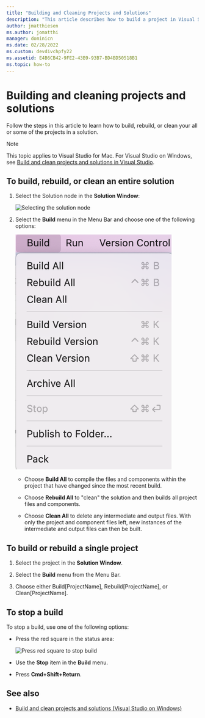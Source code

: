 ```yaml
---
title: "Building and Cleaning Projects and Solutions"
description: "This article describes how to build a project in Visual Studio for Mac"
author: jmatthiesen
ms.author: jomatthi
manager: dominicn
ms.date: 02/28/2022
ms.custom: devdivchpfy22
ms.assetid: E4B6CB42-9FE2-43B9-93B7-BD4BD50518B1
ms.topic: how-to
---
```


# Building and cleaning projects and solutions

Follow the steps in this article to learn how to build, rebuild, or clean your all or some of the projects in a solution.

> [!NOTE]
> This topic applies to Visual Studio for Mac. For Visual Studio on Windows, see [Build and clean projects and solutions in Visual Studio](/visualstudio/ide/building-and-cleaning-projects-and-solutions-in-visual-studio).

## To build, rebuild, or clean an entire solution

1. Select the Solution node in the **Solution Window**:

    ![Selecting the solution node](media/compiling-and-building-image1.png)

2. Select the **Build** menu in the Menu Bar and choose one of the following options:

    ![selecting the build all menu item](media/compiling-and-building-image2.png)

    * Choose **Build All** to compile the files and components within the project that have changed since the most recent build.

    * Choose **Rebuild All** to "clean" the solution and then builds all project files and components.

    * Choose **Clean All** to delete any intermediate and output files. With only the project and component files left, new instances of the intermediate and output files can then be built.

## To build or rebuild a single project

1. Select the project in the **Solution Window**.

2. Select the **Build** menu from the Menu Bar.

3. Choose either Build[ProjectName], Rebuild[ProjectName], or Clean[ProjectName].

## To stop a build

To stop a build, use one of the following options:

* Press the red square in the status area:

    ![Press red square to stop build](media/compiling-and-building-image3.png)

* Use the **Stop** item in the **Build** menu.

* Press **Cmd+Shift+Return**.

## See also

- [Build and clean projects and solutions (Visual Studio on Windows)](/visualstudio/ide/building-and-cleaning-projects-and-solutions-in-visual-studio)